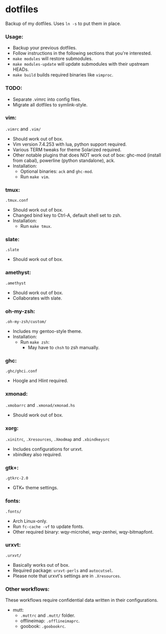 dotfiles
===

Backup of my dotfiles. Uses `ln -s` to put them in place.

### Usage:
* Backup your previous dotfiles.
* Follow instructions in the following sections that you're interested.
* `make modules` will restore submodules.
* `make modules-update` will update submodules with their upstream HEADs.
* `make build` builds required binaries like `vimproc`.

### TODO:
* Separate .vimrc into config files.
* Migrate all dotfiles to symlink-style.

### vim:
`.vimrc` and `.vim/`
* Should work out of box.
* Vim version 7.4.253 with lua, python support required.
* Various TERM tweaks for theme Solarized required.
* Other notable plugins that does NOT work out of box: ghc-mod (install from cabal), powerline (python standalone), ack.
* Installation:
    * Optional binaries: `ack` and `ghc-mod`.
    * Run `make vim`.

### tmux:
`.tmux.conf`
* Should work out of box.
* Changed bind key to Ctrl-A, default shell set to zsh.
* Installation:
    * Run `make tmux`.

### slate:
`.slate`
* Should work out of box.

### amethyst:
`.amethyst`
* Should work out of box.
* Collaborates with slate.

### oh-my-zsh:
`.oh-my-zsh/custom/`
* Includes my gentoo-style theme.
* Installation:
    * Run `make zsh`:
        * May have to `chsh` to zsh manually.

### ghc:
`.ghc/ghci.conf`
* Hoogle and Hlint required.

### xmonad:
`.xmobarrc` and `.xmonad/xmonad.hs`
* Should work out of box.

### xorg:
`.xinitrc`, `.Xresources`, `.Xmodmap` and `.xbindkeysrc`
* Includes configurations for urxvt.
* xbindkey also required.

### gtk+:
`.gtkrc-2.0`
* GTK+ theme settings.

### fonts:
`.fonts/`
* Arch Linux-only.
* Run `fc-cache -vf` to update fonts.
* Other required binary: wqy-microhei, wqy-zenhei, wqy-bitmapfont.

### urxvt:
`.urxvt/`
* Basically works out of box.
* Required package: `urxvt-perls` and `autocutsel`.
* Please note that urxvt's settings are in `.Xresources`.

### Other workflows:
These workflows require confidential data written in their configurations.
* mutt:
    * `.muttrc` and `.mutt/` folder.
    * offlineimap: `.offlineimaprc`.
    * goobook: `.goobookrc`.
